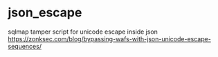 # json_escape
sqlmap tamper script for unicode escape inside json
https://zonksec.com/blog/bypassing-wafs-with-json-unicode-escape-sequences/

